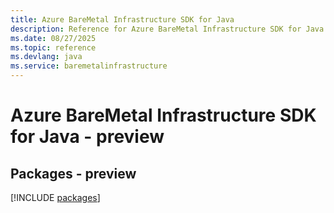 ```yaml
---
title: Azure BareMetal Infrastructure SDK for Java
description: Reference for Azure BareMetal Infrastructure SDK for Java
ms.date: 08/27/2025
ms.topic: reference
ms.devlang: java
ms.service: baremetalinfrastructure
---
```

# Azure BareMetal Infrastructure SDK for Java - preview
## Packages - preview
[!INCLUDE [packages](baremetal-infrastructure-index.md)]